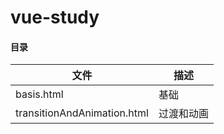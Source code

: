 # vue-study

#### 目录
| 文件 | 描述 |
| --- | --- |
| basis.html | 基础 |
| transitionAndAnimation.html | 过渡和动画 |